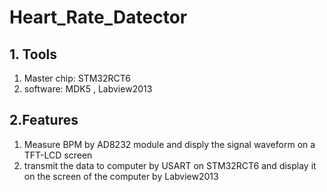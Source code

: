 # Heart_Rate_Datector



## 1. Tools

1. Master chip: STM32RCT6
2. software: MDK5 , Labview2013

## 2.Features

1. Measure BPM by AD8232 module and disply the signal waveform on a TFT-LCD screen
2. transmit the data to computer by USART on STM32RCT6 and display it on the screen of the computer by Labview2013

